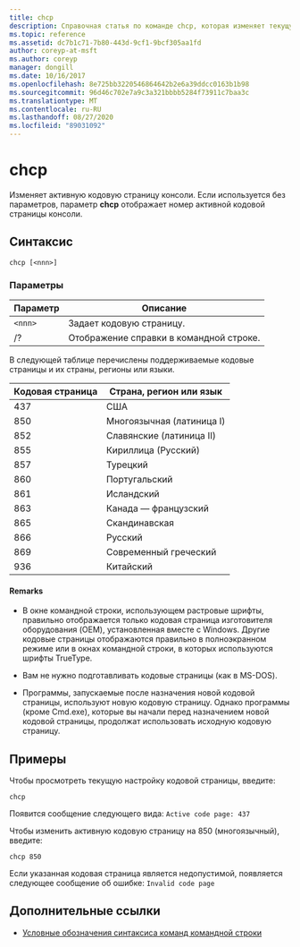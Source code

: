 ```yaml
---
title: chcp
description: Справочная статья по команде chcp, которая изменяет текущую кодовую страницу консоли.
ms.topic: reference
ms.assetid: dc7b1c71-7b80-443d-9cf1-9bcf305aa1fd
author: coreyp-at-msft
ms.author: coreyp
manager: dongill
ms.date: 10/16/2017
ms.openlocfilehash: 8e725bb3220546864642b2e6a39ddcc0163b1b98
ms.sourcegitcommit: 96d46c702e7a9c3a321bbbb5284f73911c7baa3c
ms.translationtype: MT
ms.contentlocale: ru-RU
ms.lasthandoff: 08/27/2020
ms.locfileid: "89031092"
---
```

# <a name="chcp"></a>chcp

Изменяет активную кодовую страницу консоли. Если используется без параметров, параметр **chcp** отображает номер активной кодовой страницы консоли.

## <a name="syntax"></a>Синтаксис

```
chcp [<nnn>]
```

### <a name="parameters"></a>Параметры

| Параметр | Описание |
| --------- | ----------- |
| `<nnn>` | Задает кодовую страницу. |
| /? | Отображение справки в командной строке. |

В следующей таблице перечислены поддерживаемые кодовые страницы и их страны, регионы или языки.

| Кодовая страница | Страна, регион или язык |
| --------- | -------------------------- |
| 437 | США |
| 850 | Многоязычная (латиница I) |
| 852 | Славянские (латиница II) |
| 855 | Кириллица (Русский) |
| 857 | Турецкий |
| 860 | Португальский |
| 861 | Исландский |
| 863 | Канада — французский |
| 865 | Скандинавская |
| 866 | Русский |
| 869 | Современный греческий |
| 936 | Китайский |

#### <a name="remarks"></a>Remarks

- В окне командной строки, использующем растровые шрифты, правильно отображается только кодовая страница изготовителя оборудования (OEM), установленная вместе с Windows. Другие кодовые страницы отображаются правильно в полноэкранном режиме или в окнах командной строки, в которых используются шрифты TrueType.

- Вам не нужно подготавливать кодовые страницы (как в MS-DOS).

- Программы, запускаемые после назначения новой кодовой страницы, используют новую кодовую страницу. Однако программы (кроме Cmd.exe), которые вы начали перед назначением новой кодовой страницы, продолжат использовать исходную кодовую страницу.

## <a name="examples"></a>Примеры

Чтобы просмотреть текущую настройку кодовой страницы, введите:

```
chcp
```

Появится сообщение следующего вида: `Active code page: 437`

Чтобы изменить активную кодовую страницу на 850 (многоязычный), введите:

```
chcp 850
```

Если указанная кодовая страница является недопустимой, появляется следующее сообщение об ошибке: `Invalid code page`

## <a name="additional-references"></a>Дополнительные ссылки

- [Условные обозначения синтаксиса команд командной строки](command-line-syntax-key.md)

